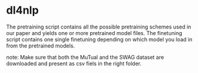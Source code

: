 # dl4nlp

The pretraining script contains all the possible pretraining schemes used in our paper and yields one or more pretrained model files.
The finetuning script contains one single finetuning depending on which model you load in from the pretrained models.

note:
Make sure that both the MuTual and the SWAG dataset are downloaded and present as csv fiels in the right folder.
